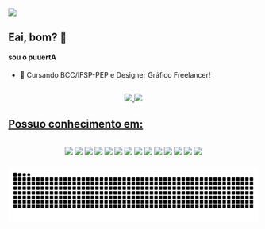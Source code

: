 <img align="center" src="https://pbs.twimg.com/profile_banners/1328013539211153408/1613269105/1500x500">

## Eai, bom? 👋

#### sou o puuertA 

- 👤 Cursando BCC/IFSP-PEP e Designer Gráfico Freelancer!

##

<div align="center">
  <a href="https://github.com/puuertA">
  <img height="180em" src="https://github-readme-stats.vercel.app/api?username=puuertA&show_icons=true&theme=nightowl&include_all_commits=true&count_private=true"/>
  <img height="180em" src="https://github-readme-stats.vercel.app/api/top-langs/?username=puuertA&layout=compact&langs_count=7&theme=nightowl"/>
</div>

## Possuo conhecimento em:

<div align="center" style="display: inline_block"><br>
  <a href=""><img src="https://img.shields.io/badge/HTML-239120?style=for-the-badge&logo=html5&logoColor=white"></a>
  <a href=""><img src="https://img.shields.io/badge/CSS-239120?&style=for-the-badge&logo=css3&logoColor=white"></a>
  <a href=""><img src="https://img.shields.io/badge/JavaScript-F7DF1E?style=for-the-badge&logo=javascript&logoColor=white"></a>
  <a href=""><img src="https://img.shields.io/badge/TypeScript-007ACC?style=for-the-badge&logo=typescript&logoColor=white"></a>
  <a href=""><img src="https://img.shields.io/badge/Ionic-3880FF?style=for-the-badge&logo=ionic&logoColor=white"></a>
  <a href=""><img src="https://img.shields.io/badge/C-00599C?style=for-the-badge&logo=c&logoColor=white"></a>
  <a href=""><img src="https://img.shields.io/badge/Python-14354C?style=for-the-badge&logo=python&logoColor=white"></a>
  <a href=""><img src="https://img.shields.io/badge/Java-ED8B00?style=for-the-badge&logo=openjdk&logoColor=white"></a>
  <a href=""><img src="https://img.shields.io/badge/Prisma-239120?style=for-the-badge&logo=prisma&logoColor=white"></a>
  <a href=""><img src="https://img.shields.io/badge/MySQL-005C84?style=for-the-badge&logo=mysql&logoColor=white"></a>
  <a href=""><img src="https://img.shields.io/badge/PostgreSQL-316192?style=for-the-badge&logo=postgresql&logoColor=white"></a>
  <a href=""><img src="https://img.shields.io/badge/Adobe%20Photoshop-31A8FF?style=for-the-badge&logo=Photoshop%20Photoshop&logoColor=black"></a>
  <a href=""><img src="https://img.shields.io/badge/Adobe%20after%20affects-CF96FD?style=for-the-badge&logo=Adobe%20after%20effects&logoColor=393665"></a>
  <a href=""><img src="https://img.shields.io/badge/Adobe%20Illustrator-FF9A00?style=for-the-badge&logo=adobe%20illustrator&logoColor=white"></a>
</div>

###

<img src="https://raw.githubusercontent.com/puuertA/puuertA/output/snake.svg" alt="Snake animation" />

###
